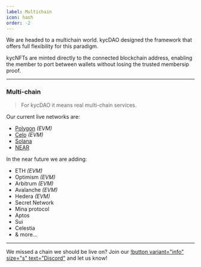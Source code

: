 ```yaml
---
label: Multichain
icon: hash
order: -2
---
```


We are headed to a multichain world. kycDAO designed the framework that offers full flexibility for this paradigm. 

kycNFTs are minted directly to the connected blockchain address, enabling the member to port between wallets without losing the trusted membersip proof. 

--- 

### Multi-chain

> For kycDAO it means real multi-chain services.

Our current live networks are: 
- [Polygon](https://polygon.technology/) _(EVM)_
- [Celo](https://celo.org/) _(EVM)_
- [Solana](https://solana.com/) 
- [NEAR](https://near.org/) 

In the near future we are adding: 
- ETH _(EVM)_
- Optimism _(EVM)_
- Arbitrum _(EVM)_
- Avalanche _(EVM)_
- Hedera _(EVM)_
- Secret Network
- Mina protocol
- Aptos
- Sui 
- Celestia 
- & more... 

---

We missed a chain we should be live on? Join our [!button variant="info" size="s" text="Discord"](https://discord.kycdao.xyz/) and let us know! 